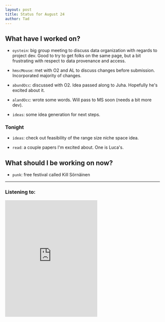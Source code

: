 ```yaml
---
layout: post 
title: Status for August 24 
author: Tad
---
```


## What have I worked on?

* `oystein`: big group meeting to discuss data organization with regards to project dev. Good to try to get folks on the same page, but a bit frustrating with respect to data provenance and access.

* `hmscMouse`: met with O2 and AL to discuss changes before submission. Incorporated majority of changes.

* `abundOcc`: discussed with O2. Idea passed along to Juha. Hopefully he's excited about it. 

* `alandOcc`: wrote some words. Will pass to MS soon (needs a bit more dev).

* `ideas`: some idea generation for next steps.





### Tonight

* `ideas`: check out feasibility of the range size niche space idea. 

* `read`: a couple papers I'm excited about. One is Luca's. 




## What should I be working on now?

* `punk`: free festival called Kill Sörnäinen



--- 

### Listening to:

<iframe src="https://open.spotify.com/embed/track/6XyizA9I5t4hbD7iDDyAHQ" width="300" height="380" frameborder="0" allowtransparency="true" allow="encrypted-media"></iframe>

<i class='fa fa-code' style='color:pink'></i>
